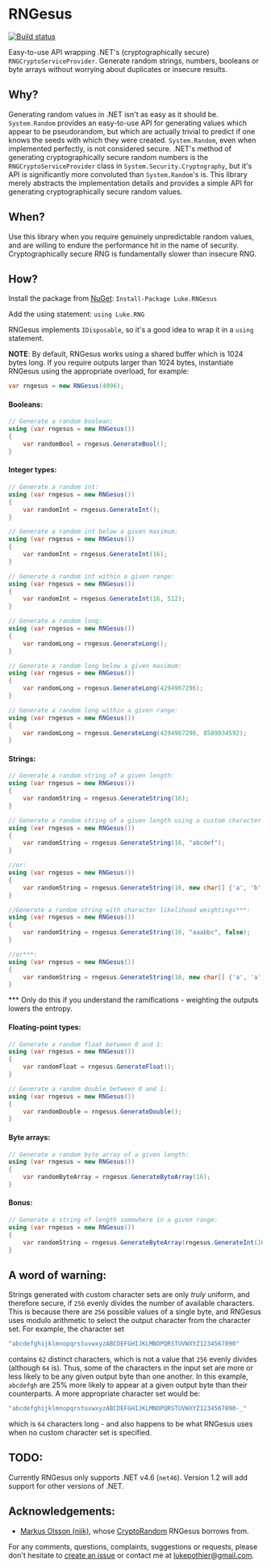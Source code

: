 # RNGesus

[![Build status](https://ci.appveyor.com/api/projects/status/njv1rqxqxjdbef9v?svg=true)](https://ci.appveyor.com/project/lukepothier/rngesus)

Easy-to-use API wrapping .NET's (cryptographically secure) `RNGCryptoServiceProvider`. Generate random strings, numbers, booleans or byte arrays without worrying about duplicates or insecure results.

## Why?

Generating random values in .NET isn't as easy as it should be. `System.Random` provides an easy-to-use API for generating values which appear to be pseudorandom, 
but which are actually trivial to predict if one knows the seeds with which they were created. `System.Random`, even when implemented perfectly, is not considered secure.
.NET's method of generating cryptographically secure random numbers is the `RNGCryptoServiceProvider` class in `System.Security.Cryptography`, but it's API is 
significantly more convoluted than `System.Random`'s is. This library merely abstracts the implementation details and provides a simple API for generating cryptographically secure random values.

## When?

Use this library when you require genuinely unpredictable random values, and are willing to endure the performance hit in the name of security. Cryptographically secure RNG is
fundamentally slower than insecure RNG.

## How?

Install the package from [NuGet](https://www.nuget.org/packages/Luke.RNGesus/1.0.0): `Install-Package Luke.RNGesus`

Add the using statement: `using Luke.RNG`

RNGesus implements `IDisposable`, so it's a good idea to wrap it in a `using` statement.

**NOTE**: By default, RNGesus works using a shared buffer which is 1024 bytes long. If you require outputs larger than 1024 bytes, instantiate RNGesus using the appropriate overload, for example:

```csharp
var rngesus = new RNGesus(4096);
```

#### Booleans:

```csharp
// Generate a random boolean:
using (var rngesus = new RNGesus())
{
    var randomBool = rngesus.GenerateBool();
}

```

#### Integer types:

```csharp
// Generate a random int:
using (var rngesus = new RNGesus())
{
    var randomInt = rngesus.GenerateInt();
}

// Generate a random int below a given maximum:
using (var rngesus = new RNGesus())
{
    var randomInt = rngesus.GenerateInt(16);
}

// Generate a random int within a given range:
using (var rngesus = new RNGesus())
{
    var randomInt = rngesus.GenerateInt(16, 512);
}

// Generate a random long:
using (var rngesus = new RNGesus())
{
    var randomLong = rngesus.GenerateLong();
}

// Generate a random long below a given maximum:
using (var rngesus = new RNGesus())
{
    var randomLong = rngesus.GenerateLong(4294967296);
}

// Generate a random long within a given range:
using (var rngesus = new RNGesus())
{
    var randomLong = rngesus.GenerateLong(4294967296, 8589934592);
}
```

#### Strings:

```csharp
// Generate a random string of a given length:
using (var rngesus = new RNGesus())
{
    var randomString = rngesus.GenerateString(16);
}

// Generate a random string of a given length using a custom character set:
using (var rngesus = new RNGesus())
{
    var randomString = rngesus.GenerateString(16, "abcdef");
}

//or:
using (var rngesus = new RNGesus())
{
    var randomString = rngesus.GenerateString(16, new char[] {'a', 'b', 'c', 'd', 'e', 'f'});
}

//Generate a random string with character likelihood weightings***:
using (var rngesus = new RNGesus())
{
    var randomString = rngesus.GenerateString(16, "aaabbc", false);
}

//or***:
using (var rngesus = new RNGesus())
{
    var randomString = rngesus.GenerateString(16, new char[] {'a', 'a', 'a', 'b', 'b', 'c'}, false);
}
```
*** Only do this if you understand the ramifications - weighting the outputs lowers the entropy.

#### Floating-point types:

```csharp
// Generate a random float between 0 and 1:
using (var rngesus = new RNGesus())
{
    var randomFloat = rngesus.GenerateFloat();
}

// Generate a random double between 0 and 1:
using (var rngesus = new RNGesus())
{
    var randomDouble = rngesus.GenerateDouble();
}
```

#### Byte arrays:

```csharp
// Generate a random byte array of a given length:
using (var rngesus = new RNGesus())
{
    var randomByteArray = rngesus.GenerateByteArray(16);
}
```

#### Bonus:

```csharp
// Generate a string of length somewhere in a given range:
using (var rngesus = new RNGesus())
{
    var randomString = rngesus.GenerateByteArray(rngesus.GenerateInt(16, 32));
}
```

## A word of warning:

Strings generated with custom character sets are only _truly_ uniform, and therefore secure, if `256` evenly divides the number of available characters. This is because there are `256` possible values 
of a single byte, and RNGesus uses modulo arithmetic to select the output character from the character set. For example, the character set

```csharp
"abcdefghijklmnopqrstuvwxyzABCDEFGHIJKLMNOPQRSTUVWXYZ1234567890"
```

contains `62` distinct characters, which is not a value that `256` evenly divides (although `64` is). Thus, some of the characters in the input set are more or less likely to be any given output 
byte than one another. In this example, `abcdefgh` are 25% more likely to appear at a given output byte than their counterparts. A more appropriate character set would be:

```csharp
"abcdefghijklmnopqrstuvwxyzABCDEFGHIJKLMNOPQRSTUVWXYZ1234567890-_"
```

which is `64` characters long - and also happens to be what RNGesus uses when no custom character set is specified.

## TODO:

Currently RNGesus only supports .NET v4.6 (`net46`). Version 1.2 will add support for other versions of .NET.

## Acknowledgements:

* [Markus Olsson (niik)](https://github.com/niik), whose [CryptoRandom](https://gist.github.com/niik/1017834) RNGesus borrows from.

For any comments, questions, complaints, suggestions or requests, please don't hesitate to [create an issue](https://github.com/lukepothier/rngesus/issues/new) or contact me at [lukepothier@gmail.com](mailto:lukepothier@gmail.com).
